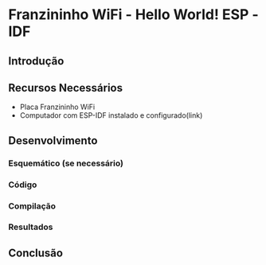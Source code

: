 # Franzininho WiFi - Hello World! ESP -IDF


## Introdução


## Recursos Necessários

- Placa Franzininho WiFi
- Computador com ESP-IDF instalado e configurado(link)


## Desenvolvimento 


### Esquemático (se necessário)


### Código


### Compilação


### Resultados


## Conclusão
